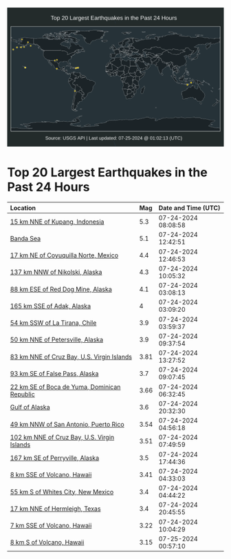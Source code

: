 ![Map](./map.png)

# Top 20 Largest Earthquakes in the Past 24 Hours

| Location | Mag | Date and Time (UTC) |
|:---|:---|:---|
| [15 km NNE of Kupang, Indonesia](https://earthquake.usgs.gov/earthquakes/eventpage/us6000nf5v) | 5.3 | 07-24-2024 08:08:58 |
| [Banda Sea](https://earthquake.usgs.gov/earthquakes/eventpage/us6000nf8g) | 5.1 | 07-24-2024 12:42:51 |
| [17 km NE of Coyuquilla Norte, Mexico](https://earthquake.usgs.gov/earthquakes/eventpage/us6000nf8n) | 4.4 | 07-24-2024 12:46:53 |
| [137 km NNW of Nikolski, Alaska](https://earthquake.usgs.gov/earthquakes/eventpage/us6000nf77) | 4.3 | 07-24-2024 10:05:32 |
| [88 km ESE of Red Dog Mine, Alaska](https://earthquake.usgs.gov/earthquakes/eventpage/ak0249gqjja3) | 4.1 | 07-24-2024 03:08:13 |
| [165 km SSE of Adak, Alaska](https://earthquake.usgs.gov/earthquakes/eventpage/ak0249gqjs0x) | 4 | 07-24-2024 03:09:20 |
| [54 km SSW of La Tirana, Chile](https://earthquake.usgs.gov/earthquakes/eventpage/us6000nf3x) | 3.9 | 07-24-2024 03:59:37 |
| [50 km NNE of Petersville, Alaska](https://earthquake.usgs.gov/earthquakes/eventpage/ak0249guafvl) | 3.9 | 07-24-2024 09:37:54 |
| [83 km NNE of Cruz Bay, U.S. Virgin Islands](https://earthquake.usgs.gov/earthquakes/eventpage/pr2024206003) | 3.81 | 07-24-2024 13:27:52 |
| [93 km SE of False Pass, Alaska](https://earthquake.usgs.gov/earthquakes/eventpage/us6000nf6p) | 3.7 | 07-24-2024 09:07:45 |
| [22 km SE of Boca de Yuma, Dominican Republic](https://earthquake.usgs.gov/earthquakes/eventpage/pr2024206001) | 3.66 | 07-24-2024 06:32:45 |
| [Gulf of Alaska](https://earthquake.usgs.gov/earthquakes/eventpage/us6000nfdw) | 3.6 | 07-24-2024 20:32:30 |
| [49 km NNW of San Antonio, Puerto Rico](https://earthquake.usgs.gov/earthquakes/eventpage/pr2024206000) | 3.54 | 07-24-2024 04:56:18 |
| [102 km NNE of Cruz Bay, U.S. Virgin Islands](https://earthquake.usgs.gov/earthquakes/eventpage/pr2024206002) | 3.51 | 07-24-2024 07:49:59 |
| [167 km SE of Perryville, Alaska](https://earthquake.usgs.gov/earthquakes/eventpage/us6000nfbn) | 3.5 | 07-24-2024 17:44:36 |
| [8 km SSE of Volcano, Hawaii](https://earthquake.usgs.gov/earthquakes/eventpage/hv74358161) | 3.41 | 07-24-2024 04:33:03 |
| [55 km S of Whites City, New Mexico](https://earthquake.usgs.gov/earthquakes/eventpage/tx2024okxn) | 3.4 | 07-24-2024 04:44:22 |
| [17 km NNE of Hermleigh, Texas](https://earthquake.usgs.gov/earthquakes/eventpage/tx2024omdf) | 3.4 | 07-24-2024 20:45:55 |
| [7 km SSE of Volcano, Hawaii](https://earthquake.usgs.gov/earthquakes/eventpage/hv74358936) | 3.22 | 07-24-2024 10:04:29 |
| [8 km S of Volcano, Hawaii](https://earthquake.usgs.gov/earthquakes/eventpage/hv74361116) | 3.15 | 07-25-2024 00:57:10 |
